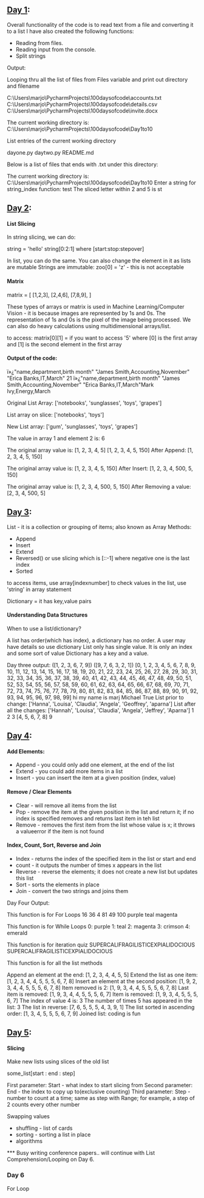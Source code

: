 ## [Day 1](https://github.com/ivymorenomt/100daysofPython/blob/master/Day1to10/dayone.py):

Overall functionality of the code is to read text from a file and converting it to a list
I have also created the following functions:
* Reading from files.
* Reading input from the console.
* Split strings

Output:

Looping thru all the list of files from Files variable and print out directory and filename

C:\Users\marjo\PycharmProjects\100daysofcode\accounts.txt
C:\Users\marjo\PycharmProjects\100daysofcode\details.csv
C:\Users\marjo\PycharmProjects\100daysofcode\invite.docx

The current working directory is: C:\Users\marjo\PycharmProjects\100daysofcode\Day1to10

List entries of the current working directory

dayone.py
daytwo.py
README.md

Below is a list of files that ends with .txt under this directory:


The current working directory is: C:\Users\marjo\PycharmProjects\100daysofcode\Day1to10
Enter a string for string_index function: test
The sliced letter within 2 and 5 is st

## [Day 2](https://github.com/ivymorenomt/100daysofPython/blob/master/Day1to10/daytwo.py):

#### List Slicing

In string slicing, we can do:

string = 'hello'
string[0:2:1] where [start:stop:stepover]

In list, you can do the same. You can also change the element in it as lists are mutable
Strings are immutable:
zoo[0] = 'z' - this is not acceptable


#### Matrix

matrix = [
    [1,2,3],
    [2,4,6],
    [7,8,9],
]

These types of arrays or matrix is used in Machine Learning/Computer Vision - it is because images are represented by 1s and 0s.
The representation of 1s and 0s is the pixel of the image being processed.
We can also do heavy calculations using multidimensional arrays/list.

to access:
matrix[0][1] = if you want to access '5'
where [0] is the first array and [1] is the second element in the first array

#### Output of the code:

ï»¿"name,department,birth month"
"James Smith,Accounting,November"
"Erica Banks,IT,March"
21
ï»¿"name,department,birth month"
"James Smith,Accounting,November"
"Erica Banks,IT,March"Mark Ivy,Energy,March

Original List Array: ['notebooks', 'sunglasses', 'toys', 'grapes']

List array on slice: ['notebooks', 'toys']

New List array: ['gum', 'sunglasses', 'toys', 'grapes']

The value in array 1 and element 2 is: 6

The original array value is: [1, 2, 3, 4, 5]
[1, 2, 3, 4, 5, 150]
After Append: [1, 2, 3, 4, 5, 150]

The original array value is: [1, 2, 3, 4, 5, 150]
After Insert: [1, 2, 3, 4, 500, 5, 150]

The original array value is: [1, 2, 3, 4, 500, 5, 150]
After Removing a value: [2, 3, 4, 500, 5]

## [Day 3](https://github.com/ivymorenomt/100daysofPython/blob/master/Day1to10/daythree.py):

List - it is a collection or grouping of items; also known as Array
Methods:
* Append
* Insert
* Extend
* Reversed() or use slicing which is [::-1] where negative one is the last index
* Sorted

to access items, use array[indexnumber]
to check values in the list, use 'string' in array statement

Dictionary = it has key,value pairs

#### Understanding Data Structures
When to use a list/dictionary?

A list has order(which has index), a dictionary has no order.
A user may have details so use dictionary
List only has single value. It is only an index and some sort of value
Dictionary has a key and a value.

Day three output:
([1, 2, 3, 6, 7, 9])
([9, 7, 6, 3, 2, 1])
[0, 1, 2, 3, 4, 5, 6, 7, 8, 9, 10, 11, 12, 13, 14, 15, 16, 17, 18, 19, 20, 21, 22, 23, 24, 25, 26, 27, 28, 29, 30, 31, 32, 33, 34, 35, 36, 37, 38, 39, 40, 41, 42, 43, 44, 45, 46, 47, 48, 49, 50, 51, 52, 53, 54, 55, 56, 57, 58, 59, 60, 61, 62, 63, 64, 65, 66, 67, 68, 69, 70, 71, 72, 73, 74, 75, 76, 77, 78, 79, 80, 81, 82, 83, 84, 85, 86, 87, 88, 89, 90, 91, 92, 93, 94, 95, 96, 97, 98, 99]
hi my name is marj
Michael
True
List prior to change: ['Hanna', 'Louisa', 'Claudia', 'Angela', 'Geoffrey', 'aparna']
List after all the changes: ['Hannah', 'Louisa', 'Claudia', 'Angela', 'Jeffrey', 'Aparna']
1
2
3
[4, 5, 6, 7, 8]
9

## [Day 4](https://github.com/ivymorenomt/100daysofPython/blob/master/Day1to10/dayfour.py):

#### Add Elements:
* Append - you could only add one element, at the end of the list
* Extend - you could add more items in a list
* Insert - you can insert the item at a given position (index, value)

#### Remove / Clear Elements
* Clear - will remove all items from the list
* Pop - remove the item at the given position in the list and return it; if no index is specified removes and returns last item in teh list
* Remove - removes the first item from the list whose value is x; it throws a valueerror if the item is not found

#### Index, Count, Sort, Reverse and Join
* Index - returns the index of the specified item in the list or start and end
* count - it outputs the number of times x appears in the list
* Reverse - reverse the elements; it does not create a new list but updates this list
* Sort - sorts the elements in place
* Join - convert the two strings and joins them

Day Four Output:

This function is for For Loops
16
36
4
81
49
100
purple
teal
magenta

This function is for While Loops
0: purple
1: teal
2: magenta
3: crimson
4: emerald

This function is for iteration quiz
SUPERCALIFRAGILISTICEXPIALIDOCIOUS
SUPERCALIFRAGILISTICEXPIALIDOCIOUS

This function is for all the list methods

Append an element at the end: [1, 2, 3, 4, 4, 5, 5]
Extend the list as one item: [1, 2, 3, 4, 4, 5, 5, 5, 6, 7, 8]
Insert an element at the second position: [1, 9, 2, 3, 4, 4, 5, 5, 5, 6, 7, 8]
Item removed is 2: [1, 9, 3, 4, 4, 5, 5, 5, 6, 7, 8]
Last item is removed: [1, 9, 3, 4, 4, 5, 5, 5, 6, 7]
Item is removed: [1, 9, 3, 4, 5, 5, 5, 6, 7]
The index of value 4 is: 3
The number of times 5 has appeared in the list: 3
The list in reverse: [7, 6, 5, 5, 5, 4, 3, 9, 1]
The list sorted in ascending order: [1, 3, 4, 5, 5, 5, 6, 7, 9]
Joined list: coding is fun

## [Day 5](https://github.com/ivymorenomt/100daysofPython/blob/master/Day1to10/dayfive.py):
#### Slicing

Make new lists using slices of the old list

some_list[start : end : step]

First parameter: Start - what index to start slicing from
Second parameter: End - the index to copy up to(exclusive counting)
Third parameter: Step - number to count at a time; same as step with Range; for example, a step of 2 counts every other number

Swapping values
 - shuffling - list of cards
 - sorting - sorting a list in place
 - algorithms
 
 *** Busy writing conference papers.. will continue with List Comprehension/Looping on Day 6.
 
### Day 6

For Loop

